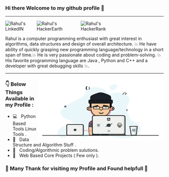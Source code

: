 ### Hi there Welcome to my github profile 👋

<hr>
<a href="https://www.linkedin.com/in/rnoulia/">
  <img align="left" alt="Rahul's LinkedIN" width="100px" src="https://img.shields.io/badge/linkedin-%230077B5.svg?style=for-the-badge&logo=linkedin&logoColor=white" />
</a>
<a href="https://www.hackerearth.com/@Noulia_G">
  <img align="left" alt="Rahul's HackerEarth" width="140px" src="https://img.shields.io/badge/HackerEarth-%232C3454.svg?style=for-the-badge&logo=HackerEarth&logoColor=Blue" /> 
 </a>
<a href="https://www.hackerrank.com/RNoulia">
  <img align="left" alt="Rahul's HackerRank" width="140px" src="https://img.shields.io/badge/HackerRank-%232C3454.svg?style=for-the-badge&logo=HackerRank&logoColor=Blue" /> 
</a> 
<br><br>
  
Rahul is a computer programming enthusiast with great interest in algorithms, data structures and design of overall architecture. 💥 He have ability of quickly grasping new programming language/technology in a short span of time.💥 He is very passionate about coding and problem-solving. 💥 His favorite programming language are Java , Python and C++ and a developer with great debugging skills 💥.
<hr>

<img align="right" alt="GIF" src="https://github.com/RahulNoulia/RahulNoulia/blob/main/code.gif" width="400" height="200" />


### 👇 Below Things Available in my Profile :

- 💻 &nbsp; Python Based Tools Linux Tools .
- 📰 &nbsp; Data Structure and Algorithm Stuff .
- 📰 &nbsp; Coding/Algorithmic problem sulutions.
- 📰 &nbsp; Web Based Core Projects ( Few only ).

### 💛 Many Thank for visiting my Profile and Found helpfull 🙏
<!--
**RahulNoulia/RahulNoulia** is a ✨ _special_ ✨ repository because its `README.md` (this file) appears on your GitHub profile.

Here are some ideas to get you started:

- 🔭 I’m currently working on ...
- 🌱 I’m currently learning ...
- 👯 I’m looking to collaborate on ...
- 🤔 I’m looking for help with ...
- 💬 Ask me about ...
- 📫 How to reach me: ...
- 😄 Pronouns: ...
- ⚡ Fun fact: ...
-->
